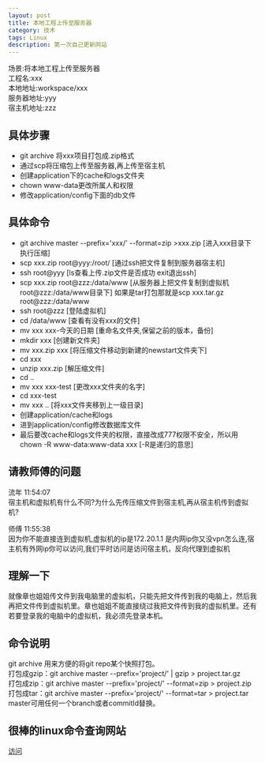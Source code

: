 ```yaml
---
layout: post
title: 本地工程上传至服务器
category: 技术
tags: Linux 
description: 第一次自己更新网站
---
```


场景:将本地工程上传至服务器  
工程名:xxx  
本地地址:workspace/xxx  
服务器地址:yyy  
宿主机地址:zzz

## 具体步骤
- git archive 将xxx项目打包成.zip格式
- 通过scp将压缩包上传至服务器,再上传至宿主机
- 创建application下的cache和logs文件夹
- chown www-data更改所属人和权限 
- 修改application/config下面的db文件

## 具体命令

- git archive master --prefix='xxx/' --format=zip >xxx.zip  [进入xxx目录下执行压缩]
- scp xxx.zip root@yyy:/root/ [通过ssh把文件复制到服务器宿主机]
- ssh root@yyy [ls查看上传.zip文件是否成功  exit退出ssh]
- scp xxx.zip root@zzz:/data/www [从服务器上把文件复制到虚拟机root@zzz:/data/www目录下] 如果是tar打包那就是scp xxx.tar.gz root@zzz:/data/www
- ssh root@zzz [登陆虚拟机]
- cd /data/www [查看有没有xxx的文件]
- mv xxx xxx-今天的日期 [重命名文件夹,保留之前的版本，备份]
- mkdir xxx [创建新文件夹]
- mv xxx.zip xxx [将压缩文件移动到新建的newstart文件夹下]
- cd xxx 
- unzip xxx.zip [解压缩文件]
- cd ..
- mv xxx  xxx-test [更改xxx文件夹的名字]
- cd xxx-test 
- mv xxx .. [将xxx文件夹移到上一级目录]
- 创建application/cache和logs
- 进到application/config修改数据库文件
- 最后要改cache和logs文件夹的权限，直接改成777权限不安全，所以用chown -R www-data:www-data xxx
[-R是递归的意思]



## 请教师傅的问题

流年  11:54:07  
宿主机和虚拟机有什么不同?为什么先传压缩文件到宿主机,再从宿主机传到虚拟机?

师傅  11:55:38  
因为你不能直接连到虚拟机,虚拟机的ip是172.20.1.1 是内网ip你又没vpn怎么连,宿主机有外网ip你可以访问,我们平时访问是访问宿主机，反向代理到虚拟机


## 理解一下

就像章也姐姐传文件到我电脑里的虚拟机，只能先把文件传到我的电脑上，然后我再把文件传到虚拟机里。章也姐姐不能直接绕过我把文件传到我的虚拟机里。还有若要登录我的电脑中的虚拟机，我必须先登录本机。

## 命令说明
git archive 用来方便的将git repo某个快照打包。  
打包成gzip：git archive master --prefix='project/' | gzip > project.tar.gz    
打包成zip：git archive master --prefix='project/' --format=zip > project.zip    
打包成tar：git archive master --prefix='project/' --format=tar > project.tar    
master可用任何一个branch或者commitId替换。


## 很棒的linux命令查询网站
[访问](http://man.linuxde.net/)
